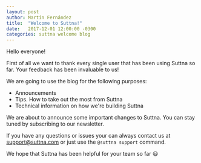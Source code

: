```yaml
---
layout: post
author: Martín Fernández
title:  "Welcome to Suttna!"
date:   2017-12-01 12:00:00 -0300
categories: suttna welcome blog
---
```

Hello everyone!

First of all we want to thank every single user that has been using Suttna so far. Your feedback has been invaluable to us!

We are going to use the blog for the following purposes:

- Announcements
- Tips. How to take out the most from Suttna
- Technical information on how we're building Suttna

We are about to announce some important changes to Suttna. You can stay tuned by subscribing to our newsletter.

If you have any questions or issues your can always contact us at [support@suttna.com](mailto:support@suttna.com) or just use the `@suttna support` command.

We hope that Suttna has been helpful for your team so far 😃
